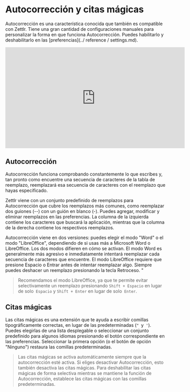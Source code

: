 # Autocorrección y citas mágicas

Autocorrección es una característica conocida que también es compatible con Zettlr. Tiene una gran cantidad de configuraciones manuales para personalizar la forma en que funciona Autocorrección. Puedes habilitarlo y deshabilitarlo en las [preferencias](../ reference / settings.md).

<iframe width="560" height="315" src="https://www.youtube-nocookie.com/embed/iPRDPTtJuCA" frameborder="0" allow="accelerometer; autoplay; encrypted-media; gyroscope; picture-in-picture" allowfullscreen></iframe>

## Autocorrección

Autocorrección funciona comprobando constantemente lo que escribes y, tan pronto como encuentre una secuencia de caracteres de la tabla de reemplazo, reemplazará esa secuencia de caracteres con el reemplazo que hayas especificado.

Zettlr viene con un conjunto predefinido de reemplazos para Autocorrección que cubre los reemplazos más comunes, como reemplazar dos guiones (--) con un guión en blanco (-). Puedes agregar, modificar y eliminar reemplazos en las preferencias. La columna de la izquierda contiene los caracteres que buscará la aplicación, mientras que la columna de la derecha contiene los respectivos reemplazos.

Autocorrección viene en dos versiones: puedes elegir el modo "Word" o el modo "LibreOffice", dependiendo de si usas más a Microsoft Word o LibreOffice. Los dos modos difieren en cómo se activan. El modo Word es generalmente más agresivo e inmediatamente intentará reemplazar cada secuencia de caracteres que encuentre. El modo LibreOffice requiere que presione Espacio o Entrar antes de intentar reemplazar algo. Siempre puedes deshacer un reemplazo presionando la tecla Retroceso. " 

> Recomendamos el modo LibreOffice, ya que te permite evitar selectivamente un reemplazo presionando `Shift + Espacio` en lugar de solo` Espacio` y `Shift + Enter` en lugar de solo` Enter`.

## Citas mágicas

Las citas mágicas es una extensión que te ayuda a escribir comillas tipográficamente correctas, en lugar de las predeterminadas (`" `y` '`). Puedes elegirlas de una lista desplegable o seleccionar un conjunto predefinido para algunos idiomas presionando el botón correspondiente en las preferencias. Seleccionar la primera opción (o el botón de opción "Ninguno") restaura las comillas predeterminadas.

> Las citas mágicas se activa automáticamente siempre que la autocorrección esté activa. Si eliges desactivar Autocorrección, esto también desactiva las citas mágicas. Para deshabilitar las citas mágicas de forma selectiva mientras se mantiene la función de Autocorrección, establece las citas mágicas con las comillas predeterminadas.
